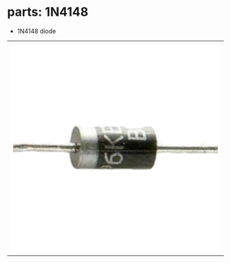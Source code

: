 # parts: 1N4148

- 1N4148 diode

|   |
| --- |
| ![image](https://github.com/kamangir/assets2/raw/main/bluer-sbc/parts/TVSdiode.png?raw=true) |
